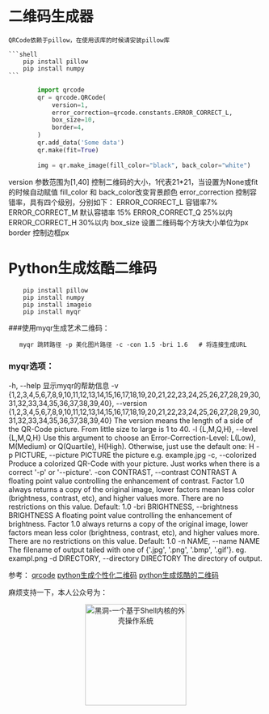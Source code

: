 # 二维码生成器

    QRCode依赖于pillow，在使用该库的时候请安装pillow库
    
    ```shell
        pip install pillow
        pip install numpy
    ```
   
   ```python
           import qrcode
           qr = qrcode.QRCode(
               version=1,
               error_correction=qrcode.constants.ERROR_CORRECT_L,
               box_size=10,
               border=4,
           )
           qr.add_data('Some data')
           qr.make(fit=True)
           
           img = qr.make_image(fill_color="black", back_color="white")
   ``` 
   
   version  参数范围为[1,40] 控制二维码的大小，1代表21*21，当设置为None或fit的时候自动赋值
   fill_color 和 back_color改变背景颜色
   error_correction 控制容错率，具有四个级别，分别如下：
      ERROR_CORRECT_L 容错率7%
      ERROR_CORRECT_M 默认容错率 15%
      ERROR_CORRECT_Q 25%以内
      ERROR_CORRECT_H 30%以内
   box_size 设置二维码每个方块大小单位为px
   border 控制边框px
   
# Python生成炫酷二维码
```shell
    pip install pillow
    pip install numpy
    pip install imageio
    pip install myqr
```

###使用myqr生成艺术二维码：
```sbtshell
   myqr 跳转路径 -p 美化图片路径 -c -con 1.5 -bri 1.6   # 将连接生成URL
```

### myqr选项：

  -h, --help            显示myqr的帮助信息
  -v {1,2,3,4,5,6,7,8,9,10,11,12,13,14,15,16,17,18,19,20,21,22,23,24,25,26,27,28,29,30,31,32,33,34,35,36,37,38,39,40}, 
  --version {1,2,3,4,5,6,7,8,9,10,11,12,13,14,15,16,17,18,19,20,21,22,23,24,25,26,27,28,29,30,31,32,33,34,35,36,37,38,39,40}
                        The version means the length of a side of the QR-Code
                        picture. From little size to large is 1 to 40.
  -l {L,M,Q,H}, --level {L,M,Q,H}
                        Use this argument to choose an Error-Correction-Level:
                        L(Low), M(Medium) or Q(Quartile), H(High). Otherwise,
                        just use the default one: H
  -p PICTURE, --picture PICTURE
                        the picture e.g. example.jpg
  -c, --colorized       Produce a colorized QR-Code with your picture. Just
                        works when there is a correct '-p' or '--picture'.
  -con CONTRAST, --contrast CONTRAST
                        A floating point value controlling the enhancement of
                        contrast. Factor 1.0 always returns a copy of the
                        original image, lower factors mean less color
                        (brightness, contrast, etc), and higher values more.
                        There are no restrictions on this value. Default: 1.0
  -bri BRIGHTNESS, --brightness BRIGHTNESS
                        A floating point value controlling the enhancement of
                        brightness. Factor 1.0 always returns a copy of the
                        original image, lower factors mean less color
                        (brightness, contrast, etc), and higher values more.
                        There are no restrictions on this value. Default: 1.0
  -n NAME, --name NAME  The filename of output tailed with one of {'.jpg',
                        '.png', '.bmp', '.gif'}. eg. exampl.png
  -d DIRECTORY, --directory DIRECTORY
                        The directory of output.


参考：
 [qrcode](https://pypi.org/project/qrcode/)
 [python生成个性化二维码](https://blog.csdn.net/xc_zhou/article/details/80952036)
 [python生成炫酷的二维码](https://blog.csdn.net/csdnnews/article/details/81880380)
 
 麻烦支持一下，本人公众号为：
 <p align="center">
     <img src="gif_qrcode.gif" 
     height=200px
     width=200px
     alt="黑洞-一个基于Shell内核的外壳操作系统">
 </p>